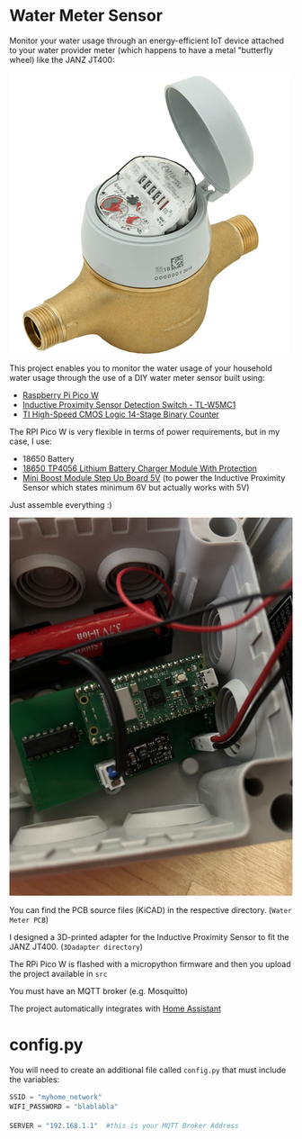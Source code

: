 # Water Meter Sensor

Monitor your water usage through an energy-efficient IoT device attached to your water provider meter (which happens to have a metal "butterfly wheel) like the JANZ JT400:

![Water Meter](media/jt400.jpg "Water Meter")

This project enables you to monitor the water usage of your household water usage through the use of a DIY water meter sensor built using:

- [Raspberry Pi Pico W](https://www.raspberrypi.com/documentation/microcontrollers/raspberry-pi-pico.html)
- [Inductive Proximity Sensor Detection Switch - TL-W5MC1](https://www.aliexpress.com/item/32973109912.html)
- [TI High-Speed CMOS Logic 14-Stage Binary Counter](https://www.ti.com/lit/ds/symlink/cd54hc4020.pdf)

The RPI Pico W is very flexible in terms of power requirements, but in my case, I use:

- 18650 Battery
- [18650 TP4056 Lithium Battery Charger Module With Protection](https://www.aliexpress.com/item/32930640893.html)
- [Mini Boost Module Step Up Board 5V](https://www.aliexpress.com/item/4000626913742.html) (to power the Inductive Proximity Sensor which states minimum 6V but actually works with 5V)

Just assemble everything :)

![Box with PCB and Battery inside](media/prototype.jpg "Prototype")


You can find the PCB source files (KiCAD) in the respective directory. (`Water Meter PCB`)

I designed a 3D-printed adapter for the Inductive Proximity Sensor to fit the JANZ JT400.  (`3Dadapter directory`)

The RPi Pico W is flashed with a micropython firmware and then you upload the project available in `src`

You must have an MQTT broker (e.g. Mosquitto)

The project automatically integrates with [Home Assistant](https://www.home-assistant.io)

# config.py

You will need to create an additional file called `config.py` that must include the variables:

```python
SSID = "myhome_network"
WIFI_PASSWORD = "blablabla" 

SERVER = "192.168.1.1"  #this is your MQTT Broker Address

```
